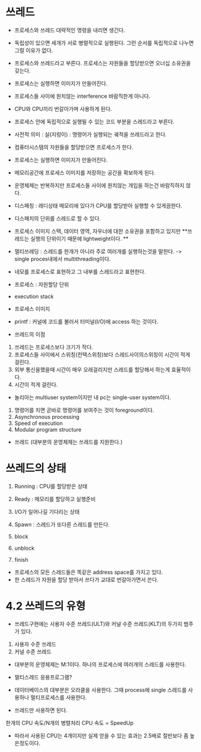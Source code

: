 #  쓰레드

* 프로세스와 쓰레드 대략적인 명령을 내리면 생긴다. 
* 독립성이 있으면 세개가 서로 병렬적으로 실행된다. 그런 순서를 독립적으로 나누면 그럴 이유가 없다. 
* 프로세스와 쓰레드라고 부른다. 프로세스는 자원들을 할당받으면 오너십 소유권을 갖는다. 
* 프로세스는 실행하면 이미지가 만들어진다. 
* 프로세스들 사이에 원치않는 interference 바람직한게 아니다.
* CPU와 CPU끼리 번갈아가며 사용하게 된다. 


* 프로세스 안에 독립적으로 실행될 수 있는 코드 부분을 스레드라고 부른다.
* 사전적 의미 : 실(지렁이) : 명령어가 실행되는 궤적을 쓰레드라고 한다. 
* 컴퓨터시스템의 자원들을 할당받으면 프로세스가 한다. 
* 프로세스는 실행하면 이미지가 만들어진다.
* 메모리공간에 프로세스 이미지를 저장하는 공간을 확보하게 된다. 
* 운영체제는 반복하지만 프로세스들 사이에 원치않는 개입을 하는건 바람직하지 않다.  

* 디스패칭 : 레디상태 메모리에 있다가 CPU를 할당받아 실행할 수 있게끔한다. 
* 디스패치의 단위를 스레드로 할 수 있다. 

* 프로세스 이미지 스택, 데이터 영역, 자우너에 대한 소유권을 포함하고 있지만 **쓰레드는 실행의 단위이기 때문에 lightweight이다. **

* 멀티쓰레딩 : 스레드를 한개가 아니라 주로 여러개를 실행하는것을 말한다. 
-> single proces내에서 multithreading이다. 

* 네모를 프로세스로 표현하고 그 내부를 스레드라고 표현한다.

* 프로세스 : 자원할당 단위
* execution stack
* 프로세스 이미지

* printf : 커널에 코드를 불러서 터미널(I/O)에 access 하는 것이다. 

* 쓰레드의 이점
1. 쓰레드는 프로세스보다 크기가 작다.
2. 프로세스들 사이에서 스위칭(컨택스위칭)보다 스레드사이의스위칭이 시간이 적게 걸린다.
3. 외부 통신을했을때 시간이 매우 오래걸리지만 스레드를 할당해서 하는게 효율적이다.
4. 시간이 적게 걸린다. 

* 놀리아는 multiuser system이지만 내 pc는 single-user system이다. 
1. 명령어를 치면 곧바로 명령어를 보여주는 것이 foreground이다. 
2. Asynchronous processing 
3. Speed of execution
4. Modular program structure

* 쓰레드 (대부분의 운영체제는 쓰레드를 지원한다.)

# 쓰레드의 상태
1. Running : CPU를 할당받은 상태
2. Ready : 메모리를 할당하고 실행준비
3. I/O가 일어나길 기다리는 상태

1. Spawn : 스레드가 또다른 스레드를 만든다.
2. block 
3. unblock
4. finish

* 프로세스의 모든 스레드들은 똑같은 address space를 가지고 있다. 
* 한 스레드가 자원을 할당 받아서 쓰다가 교대로 번갈아가면서 쓴다. 

# 4.2 쓰레드의 유형
* 쓰레드구현에는 사용자 수준 쓰레드(ULT)와 커널 수준 쓰레드(KLT)의 두가지 범주가 있다. 

1. 사용자 수준 쓰레드
2. 커널 수준 쓰레드

* 대부분의 운영체제는 M:1이다. 하나의 프로세스에 여러개의 스레드를 사용한다. 


* 멀티스레드 응용프로그램?
* 데이터베이스의 대부분은 오라클을 사용한다. 그때 process에 single 스레드를 사용하나 멀티프로세스를 사용한다. 

* 쓰레드만 사용하면 된다. 

한개의 CPU 속도/N개의 병렬처리 CPU 속도 = SpeedUp
- 따라서 사용된 CPU는 4개이지만 실제 얻을 수 있는 효과는 2.5배로 절반보다 좀 높은정도이다.
